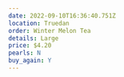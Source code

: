 ```yaml
---
date: 2022-09-10T16:36:40.751Z
location: Truedan
order: Winter Melon Tea
details: Large
price: $4.20
pearls: N
buy_again: Y
---
```

